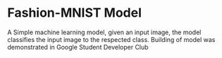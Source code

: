 # Fashion-MNIST Model
A Simple machine learning model, given an input image, the model classifies the input image to the respected class. Building of model was demonstrated in Google Student Developer Club 
